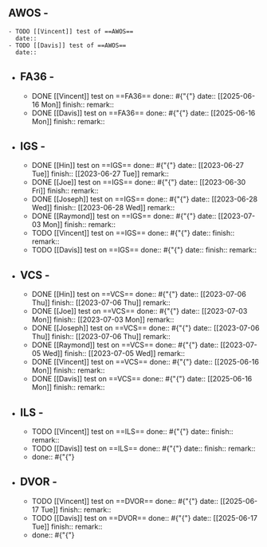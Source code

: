 ## AWOS -
	- TODO [[Vincent]] test of ==AWOS==
	  date::
	- TODO [[Davis]] test of ==AWOS==
	  date::
- ## FA36 -
	- DONE [[Vincent]] test on ==FA36==
	  done:: #{"{"}
	  date:: [[2025-06-16 Mon]]
	  finish:: 
	  remark::
	- DONE [[Davis]] test on ==FA36==
	  done:: #{"{"}
	  date:: [[2025-06-16 Mon]]
	  finish::
	  remark::
- ## IGS -
	- DONE [[Hin]] test on ==IGS==
	  done:: #{"{"}
	  date:: [[2023-06-27 Tue]] 
	  finish:: [[2023-06-27 Tue]] 
	  remark::
	- DONE [[Joe]] test on ==IGS==
	  done:: #{"{"}
	  date:: [[2023-06-30 Fri]] 
	  finish::
	  remark::
	- DONE [[Joseph]] test on ==IGS==
	  done:: #{"{"}
	  date:: [[2023-06-28 Wed]] 
	  finish:: [[2023-06-28 Wed]] 
	  remark::
	- DONE [[Raymond]] test on ==IGS==
	  done:: #{"{"}
	  date:: [[2023-07-03 Mon]] 
	  finish::
	  remark::
	- TODO [[Vincent]] test on ==IGS==
	  done:: #{"{"}
	  date:: 
	  finish:: 
	  remark::
	- TODO [[Davis]] test on ==IGS==
	  done:: #{"{"}
	  date:: 
	  finish::
	  remark::
- ## VCS -
	- DONE [[Hin]] test on ==VCS==
	  done:: #{"{"}
	  date:: [[2023-07-06 Thu]] 
	  finish:: [[2023-07-06 Thu]] 
	  remark::
	- DONE [[Joe]] test on ==VCS==
	  done:: #{"{"}
	  date:: [[2023-07-03 Mon]] 
	  finish:: [[2023-07-03 Mon]] 
	  remark::
	- DONE [[Joseph]] test on ==VCS==
	  done:: #{"{"}
	  date:: [[2023-07-06 Thu]] 
	  finish:: [[2023-07-06 Thu]] 
	  remark::
	- DONE [[Raymond]] test on ==VCS==
	  done:: #{"{"}
	  date:: [[2023-07-05 Wed]] 
	  finish:: [[2023-07-05 Wed]] 
	  remark::
	- DONE [[Vincent]] test on ==VCS==
	  done:: #{"{"}
	  date:: [[2025-06-16 Mon]]
	  finish:: 
	  remark::
	- DONE [[Davis]] test on ==VCS==
	  done:: #{"{"}
	  date:: [[2025-06-16 Mon]]
	  finish:: 
	  remark::
- ## ILS -
	- TODO [[Vincent]] test on ==ILS==
	  done:: #{"{"}
	  date:: 
	  finish::
	  remark::
	- TODO [[Davis]] test on ==ILS==
	  done:: #{"{"}
	  date:: 
	  finish::
	  remark::
	- done:: #{"{"}
- ## DVOR -
	- TODO [[Vincent]] test on ==DVOR==
	  done:: #{"{"}
	  date:: [[2025-06-17 Tue]]
	  finish::
	  remark::
	- TODO [[Davis]] test on ==DVOR==
	  done:: #{"{"}
	  date:: [[2025-06-17 Tue]]
	  finish::
	  remark::
	- done:: #{"{"}